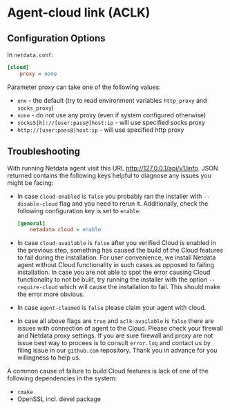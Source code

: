 <!--
---
title: "Agent-cloud link (ACLK)"
custom_edit_url: https://github.com/netdata/netdata/edit/master/aclk/README.md
---
-->

# Agent-cloud link (ACLK)


## Configuration Options

In `netdata.conf`:

```ini
[cloud]
    proxy = none
```

Parameter proxy can take one of the following values:

- `env` - the default (try to read environment variables `http_proxy` and `socks_proxy`)
- `none` - do not use any proxy (even if system configured otherwise)
- `socks5[h]://[user:pass@]host:ip` - will use specified socks proxy
- `http://[user:pass@]host:ip` - will use specified http proxy


## Troubleshooting

With running Netdata agent visit this URL http://127.0.0.1/api/v1/info. JSON returned contains the following keys helpful to diagnose any issues you might be facing:

- In case `cloud-enabled` is `false` you probably ran the installer with `--disable-cloud` flag and you need to rerun it. Additionally, check the following configuration key is set to `enable`:
   ```ini
   [general]
       netadata cloud = enable
   ```

- In case `cloud-available` is `false` after you verified Cloud is enabled in the previous step, something has caused the build of the Cloud features to fail during the installation. For user convenience, we install Netdata agent without Cloud functionality in such cases as opposed to failing installation. In case you are not able to spot the error causing Cloud functionality to not be built, try running the installer with the option `--require-cloud` which will cause the installation to fail. This should make the error more obvious.

- In case `agent-claimed` is `false` please claim your agent with cloud.

- In case all above flags are `true` and `aclk-available` is `false` there are issues with connection of agent to the Cloud. Please check your firewall and Netdata proxy settings. If you are sure firewall and proxy are not issue best way to procees is to consult `error.log` and contact us by filing issue in our `github.com` repository. Thank you in advance for you willingness to help us.

A common cause of failure to build Cloud features is lack of one of the following dependencies in the system:
- `cmake`
- OpenSSL incl. devel package
